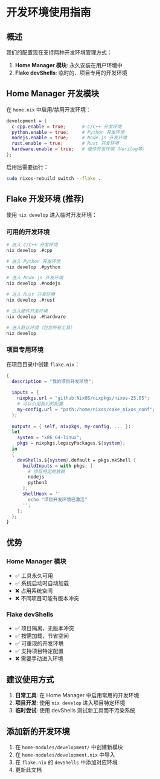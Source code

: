 # 开发环境使用指南

## 概述

我们的配置现在支持两种开发环境管理方式：

1. **Home Manager 模块**: 永久安装在用户环境中
2. **Flake devShells**: 临时的、项目专用的开发环境

## Home Manager 开发模块

在 `home.nix` 中启用/禁用开发环境：

```nix
development = {
  c-cpp.enable = true;      # C/C++ 开发环境
  python.enable = true;     # Python 开发环境  
  nodejs.enable = true;     # Node.js 开发环境
  rust.enable = true;       # Rust 开发环境
  hardware.enable = true;   # 硬件开发环境（Verilog等）
};
```

启用后需要运行：
```bash
sudo nixos-rebuild switch --flake .
```

## Flake 开发环境 (推荐)

使用 `nix develop` 进入临时开发环境：

### 可用的开发环境

```bash
# 进入 C/C++ 开发环境
nix develop .#cpp

# 进入 Python 开发环境
nix develop .#python

# 进入 Node.js 开发环境
nix develop .#nodejs

# 进入 Rust 开发环境
nix develop .#rust

# 进入硬件开发环境
nix develop .#hardware

# 进入默认环境（包含所有工具）
nix develop
```

### 项目专用环境

在项目目录中创建 `flake.nix`：

```nix
{
  description = "我的项目开发环境";
  
  inputs = {
    nixpkgs.url = "github:NixOS/nixpkgs/nixos-25.05";
    # 可以引用我们的配置
    my-config.url = "path:/home/nixos/cake_nixos_conf";
  };
  
  outputs = { self, nixpkgs, my-config, ... }:
  let
    system = "x86_64-linux";
    pkgs = nixpkgs.legacyPackages.${system};
  in
  {
    devShells.${system}.default = pkgs.mkShell {
      buildInputs = with pkgs; [
        # 项目特定的依赖
        nodejs
        python3
      ];
      shellHook = ''
        echo "项目开发环境已激活"
      '';
    };
  };
}
```

## 优势

### Home Manager 模块
- ✅ 工具永久可用
- ✅ 系统启动时自动加载
- ❌ 占用系统空间
- ❌ 不同项目可能有版本冲突

### Flake devShells  
- ✅ 项目隔离，无版本冲突
- ✅ 按需加载，节省空间
- ✅ 可重现的开发环境
- ✅ 支持项目特定配置
- ❌ 需要手动进入环境

## 建议使用方式

1. **日常工具**: 在 Home Manager 中启用常用的开发环境
2. **项目开发**: 使用 `nix develop` 进入项目特定环境
3. **临时尝试**: 使用 devShells 测试新工具而不污染系统

## 添加新的开发环境

1. 在 `home-modules/development/` 中创建新模块
2. 在 `home-modules/development.nix` 中导入
3. 在 `flake.nix` 的 `devShells` 中添加对应环境
4. 更新此文档
